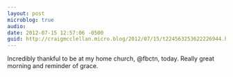 ```yaml
---
layout: post
microblog: true
audio: 
date: 2012-07-15 12:57:06 -0500
guid: http://craigmcclellan.micro.blog/2012/07/15/t224563253622226944.html
---
```

Incredibly thankful to be at my home church, @fbctn, today. Really great morning and reminder of grace.
